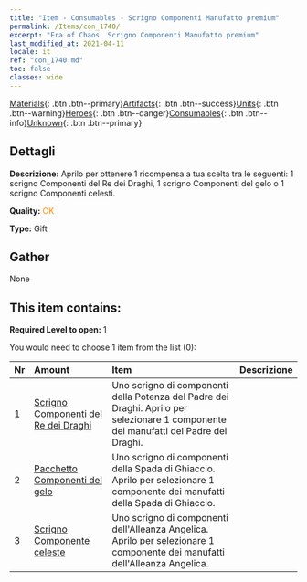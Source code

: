 ```yaml
---
title: "Item - Consumables - Scrigno Componenti Manufatto premium"
permalink: /Items/con_1740/
excerpt: "Era of Chaos  Scrigno Componenti Manufatto premium"
last_modified_at: 2021-04-11
locale: it
ref: "con_1740.md"
toc: false
classes: wide
---
```

 [Materials](/it/Items/){: .btn .btn--primary}[Artifacts](/it/Items/Artifacts/){: .btn .btn--success}[Units](/it/Items/Units/){: .btn .btn--warning}[Heroes](/it/Items/Heroes/){: .btn .btn--danger}[Consumables](/it/Items/Consumables/){: .btn .btn--info}[Unknown](/it/Items/Unknown/){: .btn .btn--primary}

## Dettagli
 **Descrizione:** Aprilo per ottenere 1 ricompensa a tua scelta tra le seguenti: 1 scrigno Componenti del Re dei Draghi, 1 scrigno Componenti del gelo o 1 scrigno Componenti celesti.

 **Quality:** <span style="color: #FF8C00">OK</span>

 **Type:** Gift

## Gather

  None

## This item contains:

 **Required Level to open:** 1

 You would need to choose 1 item from the list (0):

  | Nr | Amount |     Item    | Descrizione |
  |:---|:-------|:------------|:-----------:|
  | 1 | [Scrigno Componenti del Re dei Draghi](/it/Items/con_1348/) | Uno scrigno di componenti della Potenza del Padre dei Draghi. Aprilo per selezionare 1 componente dei manufatti del Padre dei Draghi. | 
  | 2 | [Pacchetto Componenti del gelo](/it/Items/con_1352/) | Uno scrigno di componenti della Spada di Ghiaccio. Aprilo per selezionare 1 componente dei manufatti della Spada di Ghiaccio. | 
  | 3 | [Scrigno Componente celeste](/it/Items/con_1354/) | Uno scrigno di componenti dell'Alleanza Angelica. Aprilo per selezionare 1 componente dei manufatti dell'Alleanza Angelica. | 
